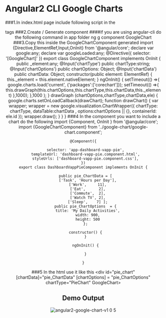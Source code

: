 Angular2 CLI Google Charts
=========

###1.In index.html page include following script in the <header> tags
    <script src="https://www.gstatic.com/charts/loader.js"></script>
    <script>  
    !important: You want to give this variable(var googleLoaded = false;). This is used to run multiple chart in your jade.
      var googleLoaded = false;
      </script>
###2.Create / Generate component
####if you are using angular-cli do the following command in app folder
    ng g component GoogleChart
###3.Copy this inside the GoogleChartComponent generated
    import {Directive,ElementRef,Input,OnInit} from '@angular/core';
    declare var google:any;
    declare var googleLoaded:any;
    @Directive({
      selector: '[GoogleChart]'
    })
    export class GoogleChartComponent implements OnInit {
      public _element:any;
      @Input('chartType') public chartType:string;
      @Input('chartOptions') public chartOptions: Object;
      @Input('chartData') public chartData: Object;
      constructor(public element: ElementRef) {
        this._element = this.element.nativeElement;
      }
      ngOnInit() {
        setTimeout(() =>{
          google.charts.load('current', {'packages':['corechart']});
            setTimeout(() =>{
              this.drawGraph(this.chartOptions,this.chartType,this.chartData,this._element)
            },1000);
          },1000
        );
      }
      drawGraph (chartOptions,chartType,chartData,ele) {
        google.charts.setOnLoadCallback(drawChart);
        function drawChart() {
          var wrapper;
          wrapper = new google.visualization.ChartWrapper({
            chartType: chartType,
            dataTable:chartData ,
            options:chartOptions || {},
            containerId: ele.id
          });
          wrapper.draw();
        }
      }
    }
###4 In the component you want to include a chart do the following
    import {Component, OnInit } from '@angular/core';
    import {GoogleChartComponent} from '../google-chart/google-chart.component';
    
    @Component({
    
      selector: 'app-dashboard-vapp-pie',
      templateUrl: 'dashboard-vapp-pie.component.html',
      styleUrls: ['dashboard-vapp-pie.component.css'],
    })
    export class DashboardVappPieComponent implements OnInit {
    
      public pie_ChartData = [
        ['Task', 'Hours per Day'],
        ['Work',     11],
        ['Eat',      2],
        ['Commute',  2],
        ['Watch TV', 2],
        ['Sleep',    7] ];
      public pie_ChartOptions  = {
        title: 'My Daily Activities',
        width: 900,
        height: 500
      };
    
      constructor() {
      }
    
      ngOnInit() {
    
      }
    
    }
###5 In the html use it like this
    <div id="pie_chart" [chartData]="pie_ChartData" [chartOptions] = "pie_ChartOptions" chartType="PieChart" GoogleChart></div>

## Demo Output
  ![angular2-google-chart-v1 0 5](https://cloud.githubusercontent.com/assets/11042288/16228824/f30a4436-37d6-11e6-8d05-bdc8bc090fcc.png)
